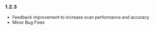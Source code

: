 ### 1.2.3

- Feedback improvement to increase scan performance and accuracy
- Minor Bug Fixes

<div class="fold-panel-end"></div>
